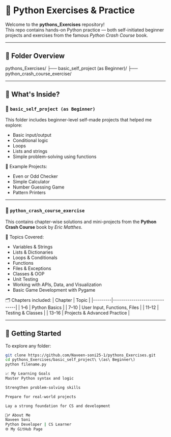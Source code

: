 # 🐍 Python Exercises & Practice

Welcome to the **pythons_Exercises** repository!  
This repo contains hands-on Python practice — both self-initiated beginner projects and exercises from the famous _Python Crash Course_ book.

---

## 📁 Folder Overview
pythons_Exercises/
├── basic_self_project (as Beginner)/
├── python_crash_course_exercise/


---

## 🧠 What's Inside?

### 🔹 `basic_self_project (as Beginner)`
This folder includes beginner-level self-made projects that helped me explore:

- Basic input/output
- Conditional logic
- Loops
- Lists and strings
- Simple problem-solving using functions

📌 Example Projects:
- Even or Odd Checker
- Simple Calculator
- Number Guessing Game
- Pattern Printers

---

### 🔹 `python_crash_course_exercise`
This contains chapter-wise solutions and mini-projects from the **Python Crash Course** book by *Eric Matthes*.

📘 Topics Covered:
- Variables & Strings
- Lists & Dictionaries
- Loops & Conditionals
- Functions
- Files & Exceptions
- Classes & OOP
- Unit Testing
- Working with APIs, Data, and Visualization
- Basic Game Development with Pygame

🗂️ Chapters included:
| Chapter | Topic                        |
|---------|------------------------------|
| 1–6     | Python Basics                |
| 7–10    | User Input, Functions, Files |
| 11–12   | Testing & Classes            |
| 13–16   | Projects & Advanced Practice |

---

## 🚀 Getting Started

To explore any folder:
```bash
git clone https://github.com/Naveen-soni25-1/pythons_Exercises.git
cd pythons_Exercises/basic_self_project\ \(as\ Beginner\)
python filename.py

📈 My Learning Goals
Master Python syntax and logic

Strengthen problem-solving skills

Prepare for real-world projects

Lay a strong foundation for CS and development

🙋‍♂️ About Me
Naveen Soni
Python Developer | CS Learner
🌐 My GitHub Page